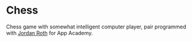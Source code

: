 # Chess
Chess game with somewhat intelligent computer player, pair programmed with [Jordan Roth](https://github.com/jmtroth0/chess) for App Academy.
